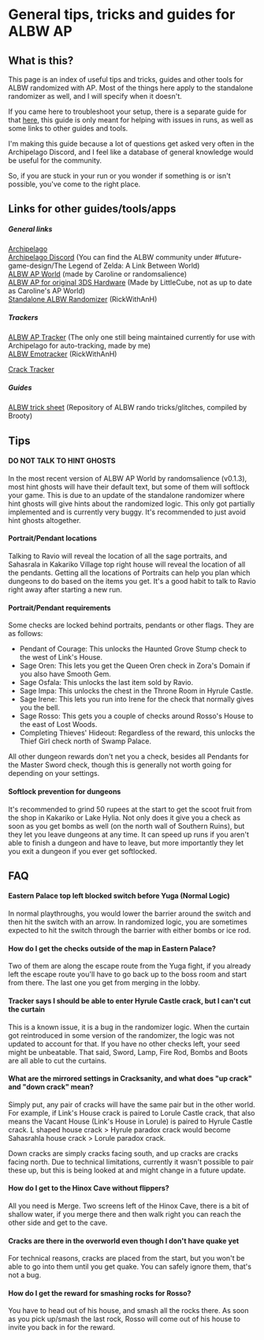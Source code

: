 # General tips, tricks and guides for ALBW AP

## What is this?

This page is an index of useful tips and tricks, guides and other tools for ALBW randomized with AP. Most of the things here apply to the standalone randomizer as well, and I will specify when it doesn't.

If you came here to troubleshoot your setup, there is a separate guide for that [here](..), this guide is only meant for helping with issues in runs, as well as some links to other guides and tools.

I'm making this guide because a lot of questions get asked very often in the Archipelago Discord, and I feel like a database of general knowledge would be useful for the community.

So, if you are stuck in your run or you wonder if something is or isn't possible, you've come to the right place.

## Links for other guides/tools/apps

##### General links

[Archipelago](https://archipelago.gg)  
[Archipelago Discord](https://discord.gg/8Z65BR2) (You can find the ALBW community under #future-game-design/The Legend of Zelda: A Link Between World)  
[ALBW AP World](https://github.com/randomsalience/albw-archipelago) (made by Caroline or randomsalience)  
[ALBW AP for original 3DS Hardware](https://github.com/LittleCube-hax/albw-ap-plugin) (Made by LittleCube, not as up to date as Caroline's AP World)  
[Standalone ALBW Randomizer](https://github.com/rickfay/z17-randomizer) (RickWithAnH)

##### Trackers

[ALBW AP Tracker](https://github.com/Legendgreat/albw-ap-poptracker) (The only one still being maintained currently for use with Archipelago for auto-tracking, made by me)  
[ALBW Emotracker](https://github.com/rickfay/ALBW-Randomizer-Tracker) (RickWithAnH)

[Crack Tracker](https://firedrox.github.io/albw/?page=portals)

##### Guides

[ALBW trick sheet](https://onedrive.live.com/edit?id=9C1FAD54B68F35F4!3195&resid=9C1FAD54B68F35F4!3195&ithint=file%2Cxlsx&redeem=aHR0cHM6Ly8xZHJ2Lm1zL3gvcyFBdlExajdaVXJSLWNtSHRTVnYyU2hUUTJEZzJ2P2U9T0NST3lo&migratedtospo=true&wdo=2&cid=9c1fad54b68f35f4)  (Repository of ALBW rando tricks/glitches, compiled by Brooty)

## Tips

#### DO NOT TALK TO HINT GHOSTS

In the most recent version of ALBW AP World by randomsalience (v0.1.3), most hint ghosts will have their default text, but some of them will softlock your game. This is due to an update of the standalone randomizer where hint ghosts will give hints about the randomized logic. This only got partially implemented and is currently very buggy. It's recommended to just avoid hint ghosts altogether.

#### Portrait/Pendant locations

Talking to Ravio will reveal the location of all the sage portraits, and Sahasrala in Kakariko Village top right house will reveal the location of all the pendants. Getting all the locations of Portraits can help you plan which dungeons to do based on the items you get. It's a good habit to talk to Ravio right away after starting a new run.

#### Portrait/Pendant requirements

Some checks are locked behind portraits, pendants or other flags. They are as follows:

- Pendant of Courage: This unlocks the Haunted Grove Stump check to the west of Link's House.
- Sage Oren: This lets you get the Queen Oren check in Zora's Domain if you also have Smooth Gem.
- Sage Osfala: This unlocks the last item sold by Ravio.
- Sage Impa: This unlocks the chest in the Throne Room in Hyrule Castle.
- Sage Irene: This lets you run into Irene for the check that normally gives you the bell.
- Sage Rosso: This gets you a couple of checks around Rosso's House to the east of Lost Woods.
- Completing Thieves' Hideout: Regardless of the reward, this unlocks the Thief Girl check north of Swamp Palace.

All other dungeon rewards don't net you a check, besides all Pendants for the Master Sword check, though this is generally not worth going for depending on your settings.

#### Softlock prevention for dungeons

It's recommended to grind 50 rupees at the start to get the scoot fruit from the shop in Kakariko or Lake Hylia. Not only does it give you a check as soon as you get bombs as well (on the north wall of Southern Ruins), but they let you leave dungeons at any time. It can speed up runs if you aren't able to finish a dungeon and have to leave, but more importantly they let you exit a dungeon if you ever get softlocked.

## FAQ

#### Eastern Palace top left blocked switch before Yuga (Normal Logic)

In normal playthroughs, you would lower the barrier around the switch and then hit the switch with an arrow. In randomized logic, you are sometimes expected to hit the switch through the barrier with either bombs or ice rod.

#### How do I get the checks outside of the map in Eastern Palace?

Two of them are along the escape route from the Yuga fight, if you already left the escape route you'll have to go back up to the boss room and start from there. The last one you get from merging in the lobby.

#### Tracker says I should be able to enter Hyrule Castle crack, but I can't cut the curtain

This is a known issue, it is a bug in the randomizer logic. When the curtain got reintroduced in some version of the randomizer, the logic was not updated to account for that. If you have no other checks left, your seed might be unbeatable. That said, Sword, Lamp, Fire Rod, Bombs and Boots are all able to cut the curtains.

#### What are the mirrored settings in Cracksanity, and what does "up crack" and "down crack" mean?

Simply put, any pair of cracks will have the same pair but in the other world. For example, if Link's House crack is paired to Lorule Castle crack, that also means the Vacant House (Link's House in Lorule) is paired to Hyrule Castle crack. L shaped house crack > Hyrule paradox crack would become Sahasrahla house crack > Lorule paradox crack.

Down cracks are simply cracks facing south, and up cracks are cracks facing north. Due to technical limitations, currently it wasn't possible to pair these up, but this is being looked at and might change in a future update.

#### How do I get to the Hinox Cave without flippers?

All you need is Merge. Two screens left of the Hinox Cave, there is a bit of shallow water, if you merge there and then walk right you can reach the other side and get to the cave.

#### Cracks are there in the overworld even though I don't have quake yet

For technical reasons, cracks are placed from the start, but you won't be able to go into them until you get quake. You can safely ignore them, that's not a bug.

#### How do I get the reward for smashing rocks for Rosso?

You have to head out of his house, and smash all the rocks there. As soon as you pick up/smash the last rock, Rosso will come out of his house to invite you back in for the reward.
